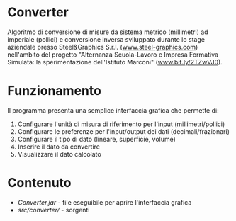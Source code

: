 # Converter
Algoritmo di conversione di misure da sistema metrico (millimetri) ad imperiale (pollici) e conversione inversa sviluppato durante lo stage
aziendale presso Steel&Graphics S.r.l. (www.steel-graphics.com) nell'ambito del progetto "Alternanza Scuola-Lavoro e Impresa Formativa
Simulata: la sperimentazione dell'Istituto Marconi" (www.bit.ly/2TZwVJ0).

# Funzionamento
Il programma presenta una semplice interfaccia grafica che permette di:
1.	Configurare l'unità di misura di riferimento per l'input (millimetri/pollici)
2.	Configurare le preferenze per l'input/output dei dati (decimali/frazionari)
3.	Configurare il tipo di dato (lineare, superficie, volume)
4.	Inserire il dato da convertire
5.	Visualizzare il dato calcolato

# Contenuto
<ul>
  <li><i>Converter.jar </i>- file eseguibile per aprire l'interfaccia grafica</li>
  <li><i>src/converter/ </i>- sorgenti</li>
</ul>
